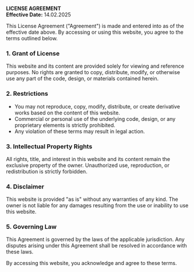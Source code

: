 **LICENSE AGREEMENT**  
**Effective Date:** 14.02.2025  
  
This License Agreement ("Agreement") is made and entered into as of the effective date above. By accessing or using this website, you agree to the terms outlined below.
  
### **1. Grant of License**  
This website and its content are provided solely for viewing and reference purposes. No rights are granted to copy, distribute, modify, or otherwise use any part of the code, design, or materials contained herein.
  
### **2. Restrictions**  
- You may not reproduce, copy, modify, distribute, or create derivative works based on the content of this website.
- Commercial or personal use of the underlying code, design, or any proprietary elements is strictly prohibited.
- Any violation of these terms may result in legal action.
  
### **3. Intellectual Property Rights**  
All rights, title, and interest in this website and its content remain the exclusive property of the owner. Unauthorized use, reproduction, or redistribution is strictly forbidden.
  
### **4. Disclaimer**  
This website is provided "as is" without any warranties of any kind. The owner is not liable for any damages resulting from the use or inability to use this website.
  
### **5. Governing Law**  
This Agreement is governed by the laws of the applicable jurisdiction. Any disputes arising under this Agreement shall be resolved in accordance with these laws.
  
By accessing this website, you acknowledge and agree to these terms.
